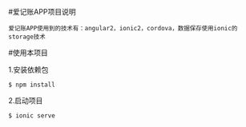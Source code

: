 #爱记账APP项目说明
```
爱记账APP使用到的技术有：angular2，ionic2，cordova，数据保存使用ionic的storage技术
```
#使用本项目

1.安装依赖包
```
$ npm install
```

2.启动项目
```
$ ionic serve
```
